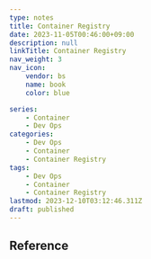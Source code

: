```yaml
---
type: notes
title: Container Registry
date: 2023-11-05T00:46:00+09:00
description: null
linkTitle: Container Registry
nav_weight: 3
nav_icon:
    vendor: bs
    name: book
    color: blue

series:
    - Container
    - Dev Ops
categories:
    - Dev Ops
    - Container
    - Container Registry
tags:
    - Dev Ops
    - Container
    - Container Registry
lastmod: 2023-12-10T03:12:46.311Z
draft: published
---
```


## Reference
